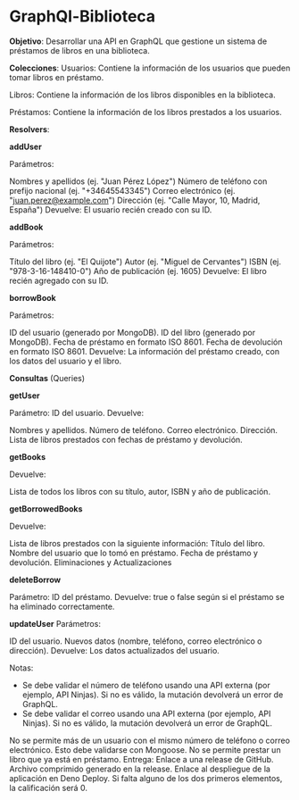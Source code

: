 # GraphQl-Biblioteca
**Objetivo**:
Desarrollar una API en GraphQL que gestione un sistema de préstamos de libros en una biblioteca.

**Colecciones**:
Usuarios: Contiene la información de los usuarios que pueden tomar libros en préstamo.

Libros: Contiene la información de los libros disponibles en la biblioteca.

Préstamos: Contiene la información de los libros prestados a los usuarios.

**Resolvers**:
  
  **addUser**
  
  Parámetros:
  
  Nombres y apellidos (ej. "Juan Pérez López")
  Número de teléfono con prefijo nacional (ej. "+34645543345")
  Correo electrónico (ej. "juan.perez@example.com")
  Dirección (ej. "Calle Mayor, 10, Madrid, España")
  Devuelve: El usuario recién creado con su ID.
  
  **addBook**
  
  Parámetros:
  
  Título del libro (ej. "El Quijote")
  Autor (ej. "Miguel de Cervantes")
  ISBN (ej. "978-3-16-148410-0")
  Año de publicación (ej. 1605)
  Devuelve: El libro recién agregado con su ID.
  
  **borrowBook**
  
  Parámetros:
  
  ID del usuario (generado por MongoDB).
  ID del libro (generado por MongoDB).
  Fecha de préstamo en formato ISO 8601.
  Fecha de devolución en formato ISO 8601.
  Devuelve: La información del préstamo creado, con los datos del usuario y el libro.


**Consultas** (Queries)

  
  **getUser**
  
  Parámetro: ID del usuario.
  Devuelve:
  
  Nombres y apellidos.
  Número de teléfono.
  Correo electrónico.
  Dirección.
  Lista de libros prestados con fechas de préstamo y devolución.
  
  **getBooks**
  
  Devuelve:
  
  Lista de todos los libros con su título, autor, ISBN y año de publicación.
  
  **getBorrowedBooks**
  
  Devuelve:
  
  Lista de libros prestados con la siguiente información:
  Título del libro.
  Nombre del usuario que lo tomó en préstamo.
  Fecha de préstamo y devolución.
  Eliminaciones y Actualizaciones
  
  **deleteBorrow**
  
  Parámetro: ID del préstamo.
  Devuelve: true o false según si el préstamo se ha eliminado correctamente.
  
  **updateUser**
  Parámetros:
  
  ID del usuario.
  Nuevos datos (nombre, teléfono, correo electrónico o dirección).
  Devuelve: Los datos actualizados del usuario.

Notas:
- Se debe validar el número de teléfono usando una API externa (por ejemplo, API Ninjas). Si no es válido, la mutación devolverá un error de GraphQL.
- Se debe validar el correo usando una API externa (por ejemplo, API Ninjas). Si no es válido, la mutación devolverá un error de GraphQL.
  
No se permite más de un usuario con el mismo número de teléfono o correo electrónico. Esto debe validarse con Mongoose.
No se permite prestar un libro que ya está en préstamo.
Entrega:
Enlace a una release de GitHub.
Archivo comprimido generado en la release.
Enlace al despliegue de la aplicación en Deno Deploy.
Si falta alguno de los dos primeros elementos, la calificación será 0.

